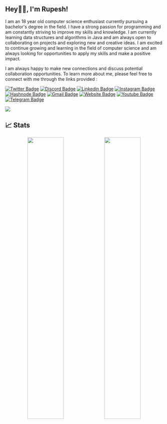 ## Hey👋🏻, I'm Rupesh!

I am an 18 year old computer science enthusiast currently pursuing a bachelor's degree in the field. I have a strong passion for programming and am constantly striving to improve my skills and knowledge. I am currently learning data structures and algorithms in Java and am always open to collaborating on projects and exploring new and creative ideas. I am excited to continue growing and learning in the field of computer science and am always looking for opportunities to apply my skills and make a positive impact.

I am always happy to make new connections and discuss potential collaboration opportunities. To learn more about me, please feel free to connect with me through the links provided :

[![Twitter Badge](https://badgen.net/badge/icon/rupeshtwt?icon=twitter&label)](https://twitter.com/rupeshtwt)
[![Discord Badge](https://img.shields.io/badge/-rupeshexe-grey?style=flat-square&logo=discord&logoColor=blue&link=https://discord.com/users/rupeshexe#9451)](https://discord.com/users/rupeshexe#9451)
[![Linkedin Badge](https://img.shields.io/badge/-rupeshexe-blue?style=flat-square&logo=Linkedin&logoColor=white&link=https://www.linkedin.com/in/rupeshexe/)](https://www.linkedin.com/in/rupeshexe/)
[![Instagram Badge](https://img.shields.io/badge/-rupeshexe-purple?style=flat-square&logo=instagram&logoColor=white&link=https://instagram.com/rupeshexe/)](https://instagram.com/rupeshexe)
[![Hashnode Badge](https://img.shields.io/badge/-@rupeshexe-03a57a?style=flat-square&labelColor=000000&logo=Hashnode&link=https://rupeshexe.hashnode.dev/)](https://rupeshexe.hashnode.dev/)
[![Gmail Badge](https://img.shields.io/badge/-contactrupeshdubey@gmail.com-c14438?style=flat-square&logo=Gmail&logoColor=white&link=mailto:contactrupeshdubey@gmail.com)](mailto:contactrupeshdubey@gmail.com)
[![Website Badge](https://img.shields.io/badge/-Portfolio%20Website-black?style=flat-square&logo=google&link=https://rupeshexe.github.io/)](https://rupeshexe.github.io/)
[![Youtube Badge](https://img.shields.io/badge/-rupeshexe-darkred?style=flat-square&logo=youtube&logoColor=white&link=https://www.youtube.com/@rupeshexe)](https://www.youtube.com/@rupeshexe)
[![Telegram Badge](https://img.shields.io/badge/-rupeshchatbot-lightblue?style=flat-square&logo=telegram&logoColor=blue&link=https://t.me/rupeshchatbot)](https://t.me/rupeshchatbot)

<img src="https://github-readme-activity-graph.cyclic.app/graph?username=rupeshexe&theme=tokyo-night">

## 📈 Stats

<p align="center">
	
  <img width="48%" src="https://github-readme-stats.vercel.app/api?username=rupeshexe&show_icons=true&theme=tokyonight" />
  <img width="48%" src="https://github-readme-streak-stats.herokuapp.com/?user=rupeshexe&theme=tokyonight" />
</p>
